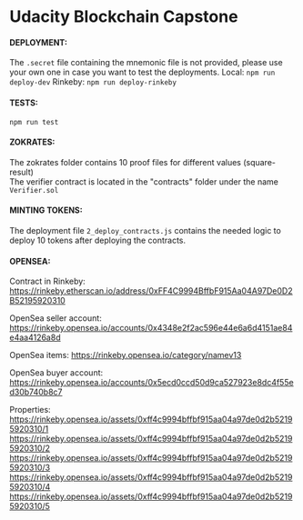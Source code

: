 # Udacity Blockchain Capstone

#### DEPLOYMENT:
The ```.secret``` file containing the mnemonic file is not provided, please use your own one in case you want to test the deployments.
Local: ```npm run deploy-dev```
Rinkeby: ```npm run deploy-rinkeby```

#### TESTS:
```npm run test```

#### ZOKRATES:
The zokrates folder contains 10 proof files for different values (square-result)  
The verifier contract is located in the "contracts" folder under the name ```Verifier.sol```

#### MINTING TOKENS:
The deployment file ```2_deploy_contracts.js``` contains the needed logic to deploy 10 tokens after deploying the contracts.

#### OPENSEA:
Contract in Rinkeby: 
https://rinkeby.etherscan.io/address/0xFF4C9994BffbF915Aa04A97De0D2B52195920310

OpenSea seller account:
https://rinkeby.opensea.io/accounts/0x4348e2f2ac596e44e6a6d4151ae84e4aa4126a8d

OpenSea items:
https://rinkeby.opensea.io/category/namev13

OpenSea buyer account:
https://rinkeby.opensea.io/accounts/0x5ecd0ccd50d9ca527923e8dc4f55ed30b740b8c7

Properties:
https://rinkeby.opensea.io/assets/0xff4c9994bffbf915aa04a97de0d2b52195920310/1
https://rinkeby.opensea.io/assets/0xff4c9994bffbf915aa04a97de0d2b52195920310/2
https://rinkeby.opensea.io/assets/0xff4c9994bffbf915aa04a97de0d2b52195920310/3
https://rinkeby.opensea.io/assets/0xff4c9994bffbf915aa04a97de0d2b52195920310/4
https://rinkeby.opensea.io/assets/0xff4c9994bffbf915aa04a97de0d2b52195920310/5
